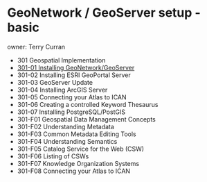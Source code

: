 GeoNetwork / GeoServer setup - basic
===================================

owner: Terry Curran

- 301 Geospatial Implementation
- [301-01 Installing GeoNetwork/GeoServer](301-01_Installing_GeoNetwork_GeoServer.md "Installing GeoNetwork/GeoServer")
- 301-02 Installing ESRI GeoPortal Server
- 301-03 GeoServer Update
- 301-04 Installing ArcGIS Server
- 301-05 Connecting your Atlas to ICAN
- 301-06 Creating a controlled Keyword Thesaurus
- 301-07 Installing PostgreSQL/PostGIS
- 301-F01 Geospatial Data Management Concepts
- 301-F02 Understanding Metadata
- 301-F03 Common Metadata Editing Tools
- 301-F04 Understanding Semantics
- 301-F05 Catalog Service for the Web (CSW)
- 301-F06 Listing of CSWs
- 301-F07 Knowledge Organization Systems
- 301-F08 Connecting your Atlas to ICAN
